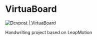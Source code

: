 # VirtuaBoard
[![Devpost | VirtuaBoard](https://badges.devpost-shields.com/get-badge?name=VirtuaBoard&id=virtuaboard&type=big-logo&style=flat)](https://devpost.com/software/virtuaboard)

Handwriting project based on LeapMotion
